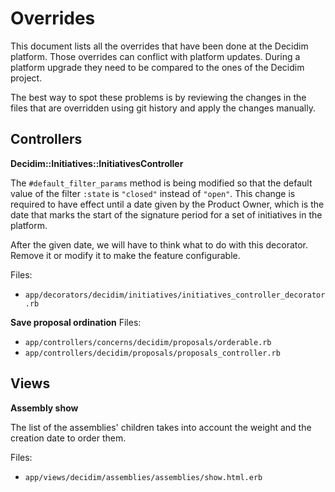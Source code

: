 # Overrides

This document lists all the overrides that have been done at the Decidim platform. Those overrides can conflict with platform updates. During a platform upgrade they need to be compared to the ones of the Decidim project.

The best way to spot these problems is by reviewing the changes in the files that are overridden using git history and apply the changes manually.

## Controllers

**Decidim::Initiatives::InitiativesController**

The `#default_filter_params` method is being modified so that the default value of the filter `:state` is `"closed"` instead of `"open"`. This change is required to have effect until a date given by the Product Owner, which is the date that marks the start of the signature period for a set of initiatives in the platform.

After the given date, we will have to think what to do with this decorator. Remove it or modify it to make the feature configurable.

Files:
- `app/decorators/decidim/initiatives/initiatives_controller_decorator.rb`

**Save proposal ordination**
Files:
- `app/controllers/concerns/decidim/proposals/orderable.rb`
- `app/controllers/decidim/proposals/proposals_controller.rb`

## Views

**Assembly show**

The list of the assemblies' children takes into account the weight and the creation date to order them.

Files:

- `app/views/decidim/assemblies/assemblies/show.html.erb`
